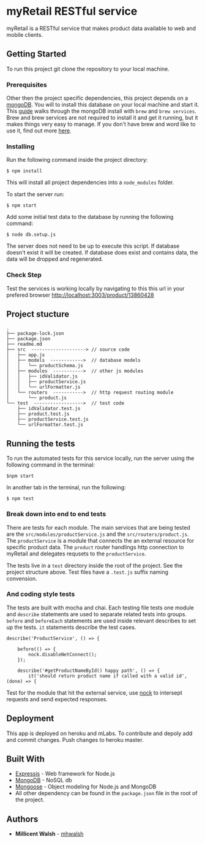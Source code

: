 # myRetail RESTful service

myRetail is a RESTful service that makes product data available to web and mobile clients.

## Getting Started

To run this project git clone the repository to your local machine.

### Prerequisites

Other then the project specific dependencies, this project depends on a [mongoDB](https://www.mongodb.com/). You will to install this database on your local machine and start it. This [guide](https://github.com/mhwalsh/lecture-guides/blob/master/mongo-install.md) walks through the mongoDB install with `brew` and `brew services`. Brew and brew services are not required to install it and get it running, but it makes things very easy to manage. If you don't have brew and word like to use it, find out more [here](https://brew.sh/).

### Installing

Run the following command inside the project directory:

```
$ npm install
```

This will install all project dependencies into a `node_modules` folder.

To start the server run:

```
$ npm start
```

Add some initial test data to the database by running the following command:

```
$ node db.setup.js 
```
The server does not need to be up to execute this script. If database doesn't exist it will be created. If database does exist and contains data, the data will be dropped and regenerated.

### Check Step
Test the services is working locally by navigating to this this url in your prefered browser [http://localhost:3003/product/13860428](http://localhost:3003/product/13860428)

## Project stucture

```
.
├── package-lock.json
├── package.json
├── readme.md
├── src  --------------------> // source code
│   ├── app.js
│   ├── models  ------------>  // database models
│   │   └── productSchema.js
│   ├── modules  ----------->  // other js modules
│   │   ├── idValidator.js
│   │   ├── productService.js
│   │   └── urlFormatter.js
│   └── routers  ----------->  // http request routing module
│       └── product.js
└── test  ------------------>  // test code
    ├── idValidator.test.js
    ├── product.test.js
    ├── productService.test.js
    └── urlFormatter.test.js
```

## Running the tests

To run the automated tests for this service locally, run the server using the following command in the terminal:

```
$npm start
```
In another tab in the terminal, run the following:

```
$ npm test
```
### Break down into end to end tests

There are tests for each module. The main services that are being tested are the  `src/modules/productService.js` and the `src/routers/product.js`. The `productService` is a module that connects the an external resource for specific product data. The `product` router handlings http connection to myRetail and delegates requsets to the `productService`. 

The tests live in a `test` directory inside the root of the project. See the project structure above. Test files have a `.test.js` suffix naming convension.


### And coding style tests

The tests are built with mocha and chai. Each testing file tests one module and `describe` statements are used to separate related tests into groups. `before` and `beforeEach` statements are used inside relevant describes to set up the tests. `it` statements describe the test cases.

```
describe('ProductService', () => {

    before(() => {
        nock.disableNetConnect();
    });

    describe('#getProductNameById() happy path', () => {
    	it('should return product name if called with a valid id', (done) => {
```

Test for the module that hit the external service, use [nock](https://github.com/node-nock/nock) to intersept requests and send expected responses.

## Deployment

This app is deployed on heroku and mLabs. To contribute and depoly add and commit changes. Push changes to heroku master.

## Built With

* [Expressjs](https://expressjs.com/) - Web framework for Node.js
* [MongoDB](https://www.mongodb.com/) - NoSQL db
* [Mongoose](http://mongoosejs.com/index.html) - Object modeling for Node.js and MongoDB
* All other dependency can be found in the `package.json` file in the root of the project.


## Authors

* **Millicent Walsh** - [mhwalsh](https://github.com/mhwalsh)